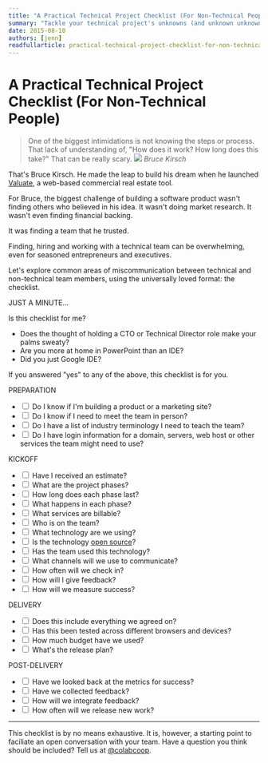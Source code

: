 ```yaml
---
title: "A Practical Technical Project Checklist (For Non-Technical People)"
summary: "Tackle your technical project's unknowns (and unknown unknowns) with this handy checklist."
date: 2015-08-10
authors: [jenn]
readfullarticle: practical-technical-project-checklist-for-non-technical-people
---
```


# A Practical Technical Project Checklist (For Non-Technical People)

<blockquote>
  One of the biggest intimidations is not knowing the steps or process. That lack of understanding of, "How does it work? How long does this take?" That can be really scary.
  <cite><img src="/assets/img/projects/valuate/valuate-testimonial-headshot@2x.jpg"> Bruce Kirsch</cite>
</blockquote>

<p>That's Bruce Kirsch. He made the leap to build his dream when he launched <a href="http://www.getrefm.com/valuate/">Valuate</a>, a web-based commercial real estate tool.</p>

<p>For Bruce, the biggest challenge of building a software product wasn't finding others who believed in his idea. It wasn't doing market research. It wasn't even finding financial backing.</p>

<p>It was finding a team that he trusted.</p>

<p>Finding, hiring and working with a technical team can be overwhelming, even for seasoned entrepreneurs and executives.</p>Let's explore common areas of miscommunication between technical and non-technical team members, using the universally loved format: the checklist.</div></div>
<section id="introspection" class="panel-full panel-bg-pattern panel-bg-red color-white spacing--lg">
<div class="container--text">
<div class="spacing--mid-x"></div>
<p class="h2 text--align-center">
  JUST A MINUTE...
</p>
<p class="text--larger text--align-center">
  Is this checklist for me?
</p>
<ul class="ul-default">
<li>Does the thought of holding a CTO or Technical Director role make your palms sweaty?</li>
<li>Are you more at home in PowerPoint than an IDE?</li>
<li>Did you just Google IDE?</li>
</ul>
<div class="spacing--mid-x"></div>
<p>If you answered "yes" to any of the above, this checklist is for you.</p>
</div>
</section>

<div class="container--text"><div class="styling-markdown blog-post-info">

<div class="spacing--lg-x"></div>

<p class="h2 text--align-center">
  PREPARATION
</p>

<ul class="ul-checklist">
  <li>
    <label>
      <input type="checkbox">
      Do I know if I'm building a product or a marketing site?
    </label>
  </li>
  <li>
    <label>
      <input type="checkbox">
      Do I know if I need to meet the team in person?
    </label>
  </li>
  <li>
    <label>
      <input type="checkbox">
      Do I have a list of industry terminology I need to teach the team?
    </label>
  </li>
  <li>
    <label>
      <input type="checkbox">
      Do I have login information for a domain, servers, web host or other services the team might need to use?
    </label>
  </li>
</ul>

<p class="h2 text--align-center">
  KICKOFF
</p>

<ul class="ul-checklist">
  <li>
    <label>
      <input type="checkbox">
      Have I received an estimate?
    </label>
  </li>
  <li>
    <label>
      <input type="checkbox">
      What are the project phases?
    </label>
  </li>
  <li>
    <label>
      <input type="checkbox">
      How long does each phase last?
    </label>
  </li>
  <li>
    <label>
      <input type="checkbox">
      What happens in each phase?
    </label>
  </li>
  <li>
    <label>
      <input type="checkbox">
      What services are billable?
    </label>
  </li>
  <li>
    <label>
      <input type="checkbox">
      Who is on the team?
    </label>
  </li>
  <li>
    <label>
      <input type="checkbox">
      What technology are we using?
    </label>
  </li>
  <li>
    <label>
      <input type="checkbox">
      Is the technology <a href="http://opensource.com/resources/what-open-source">open source</a>?
    </label>
  </li>
  <li>
    <label>
      <input type="checkbox">
      Has the team used this technology?
    </label>
  </li>
  <li>
    <label>
      <input type="checkbox">
      What channels will we use to communicate?
    </label>
  </li>
  <li>
    <label>
      <input type="checkbox">
      How often will we check in?
    </label>
  </li>
  <li>
    <label>
      <input type="checkbox">
      How will I give feedback?
    </label>
  </li>
  <li>
    <label>
      <input type="checkbox">
      How will we measure success?
    </label>
  </li>
</ul>

<p class="h2 text--align-center">
  DELIVERY
</p>

<ul class="ul-checklist">
  <li>
    <label>
      <input type="checkbox">
      Does this include everything we agreed on?
    </label>
  </li>
  <li>
    <label>
      <input type="checkbox">
      Has this been tested across different browsers and devices?
    </label>
  </li>
  <li>
    <label>
      <input type="checkbox">
      How much budget have we used?
    </label>
  </li>
  <li>
    <label>
      <input type="checkbox">
      What's the release plan?
    </label>
  </li>
</ul>

<p class="h2 text--align-center">
  POST-DELIVERY
</p>

<ul class="ul-checklist">
  <li>
    <label>
      <input type="checkbox">
      Have we looked back at the metrics for success?
    </label>
  </li>
  <li>
    <label>
      <input type="checkbox">
      Have we collected feedback?
    </label>
  </li>
  <li>
    <label>
      <input type="checkbox">
      How will we integrate feedback?
    </label>
  </li>
  <li>
    <label>
      <input type="checkbox">
      How often will we release new work?
    </label>
  </li>
</ul>

<hr>

<div class="spacing--mid-x"></div>

<p>This checklist is by no means exhaustive. It is, however, a starting point to faciliate an open conversation with your team. Have a question you think should be included? Tell us at <a href="https://twitter.com/colabcoop">@colabcoop</a>.</p>
